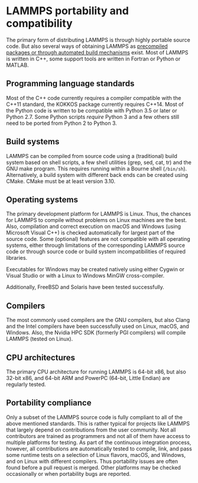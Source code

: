 # LAMMPS portability and compatibility

The primary form of distributing LAMMPS is through highly portable
source code. But also several ways of obtaining LAMMPS as [precompiled
packages or through automated build mechanisms](Install) exist. Most of
LAMMPS is written in C++, some support tools are written in Fortran or
Python or MATLAB.

## Programming language standards

Most of the C++ code currently requires a compiler compatible with the
C++11 standard, the KOKKOS package currently requires C++14. Most of the
Python code is written to be compatible with Python 3.5 or later or
Python 2.7. Some Python scripts *require* Python 3 and a few others
still need to be ported from Python 2 to Python 3.

## Build systems

LAMMPS can be compiled from source code using a (traditional) build
system based on shell scripts, a few shell utilities (grep, sed, cat,
tr) and the GNU make program. This requires running within a Bourne
shell (`/bin/sh`). Alternatively, a build system with different back
ends can be created using CMake. CMake must be at least version 3.10.

## Operating systems

The primary development platform for LAMMPS is Linux. Thus, the chances
for LAMMPS to compile without problems on Linux machines are the best.
Also, compilation and correct execution on macOS and Windows (using
Microsoft Visual C++) is checked automatically for largest part of the
source code. Some (optional) features are not compatible with all
operating systems, either through limitations of the corresponding
LAMMPS source code or through source code or build system
incompatibilities of required libraries.

Executables for Windows may be created natively using either Cygwin or
Visual Studio or with a Linux to Windows MinGW cross-compiler.

Additionally, FreeBSD and Solaris have been tested successfully.

## Compilers

The most commonly used compilers are the GNU compilers, but also Clang
and the Intel compilers have been successfully used on Linux, macOS, and
Windows. Also, the Nvidia HPC SDK (formerly PGI compilers) will compile
LAMMPS (tested on Linux).

## CPU architectures

The primary CPU architecture for running LAMMPS is 64-bit x86, but also
32-bit x86, and 64-bit ARM and PowerPC (64-bit, Little Endian) are
regularly tested.

## Portability compliance

Only a subset of the LAMMPS source code is fully compliant to all of the
above mentioned standards. This is rather typical for projects like
LAMMPS that largely depend on contributions from the user community. Not
all contributors are trained as programmers and not all of them have
access to multiple platforms for testing. As part of the continuous
integration process, however, all contributions are automatically tested
to compile, link, and pass some runtime tests on a selection of Linux
flavors, macOS, and Windows, and on Linux with different compilers. Thus
portability issues are often found before a pull request is merged.
Other platforms may be checked occasionally or when portability bugs are
reported.

